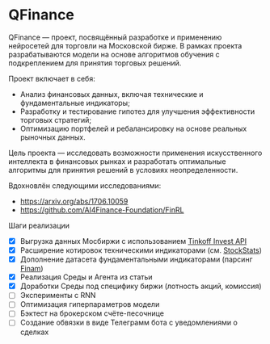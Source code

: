 # QFinance

QFinance — проект, посвящённый разработке и применению нейросетей для торговли на Московской бирже.
В рамках проекта разрабатываются модели на основе алгоритмов обучения с подкреплением
для принятия торговых решений.

Проект включает в себя:

- Анализ финансовых данных, включая технические и фундаментальные индикаторы;
- Разработку и тестирование гипотез для улучшения эффективности торговых стратегий;
- Оптимизацию портфелей и ребалансировку на основе реальных рыночных данных.

Цель проекта — исследовать возможности применения искусственного интеллекта в финансовых рынках
и разработать оптимальные алгоритмы для принятия решений в условиях неопределенности.

Вдохновлён следующими исследованиями:

- https://arxiv.org/abs/1706.10059
- https://github.com/AI4Finance-Foundation/FinRL

Шаги реализации

- [x] Выгрузка данных Мосбиржи с использованием [Tinkoff Invest API](https://www.tbank.ru/invest/open-api/)
- [x] Расширение котировок техническими индикаторами (см. [StockStats](https://github.com/jealous/stockstats))
- [x] Дополнение датасета фундаментальными индикаторами (парсинг [Finam](https://www.finam.ru/))
- [x] Реализация Среды и Агента из статьи
- [x] Доработки Среды под специфику биржи (лотность акций, комиссия)
- [ ] Эксперименты с RNN
- [ ] Оптимизация гиперпараметров модели
- [ ] Бэктест на брокерском счёте-песочнице
- [ ] Создание обвязки в виде Телеграмм бота с уведомлениями о сделках
